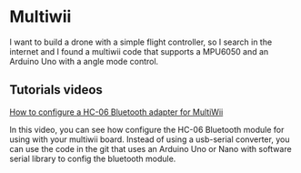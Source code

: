 # Multiwii

I want to build a drone with a simple flight controller, so I search in the internet and I found a multiwii code that supports a MPU6050 and an Arduino Uno with a angle mode control.


## Tutorials videos

[How to configure a HC-06 Bluetooth adapter for MultiWii](https://www.youtube.com/watch?v=jSxcEZHsV0A)

In this video, you can see how configure the HC-06 Bluetooth module for using with your multiwii board. Instead of using a usb-serial converter, you can use the code in the git that uses an Arduino Uno or Nano with software serial library to config the bluetooth module.
